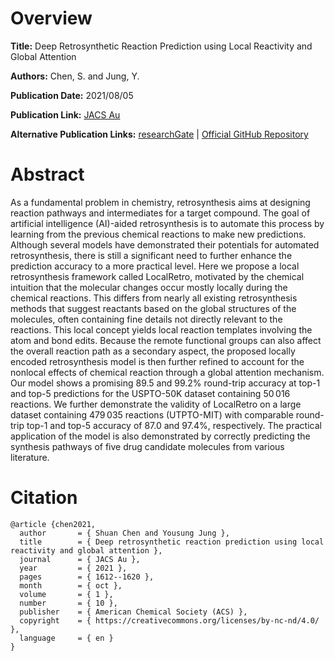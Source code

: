 # Overview
**Title:**
Deep Retrosynthetic Reaction Prediction using Local Reactivity and Global Attention

**Authors:**
Chen, S. and Jung, Y.

**Publication Date:**
2021/08/05

**Publication Link:**
[JACS Au](https://pubs.acs.org/doi/10.1021/jacsau.1c00246)

**Alternative Publication Links:**
[researchGate](https://www.researchgate.net/publication/353723283_Deep_Retrosynthetic_Reaction_Prediction_using_Local_Reactivity_and_Global_Attention) |
[Official GitHub Repository](https://github.com/kaist-amsg/LocalRetro)


# Abstract
As a fundamental problem in chemistry, retrosynthesis aims at designing reaction pathways and intermediates for a target compound. 
The goal of artificial intelligence (AI)-aided retrosynthesis is to automate this process by learning from the previous chemical reactions to make new predictions. 
Although several models have demonstrated their potentials for automated retrosynthesis, there is still a significant need to further enhance the prediction accuracy to a more practical level. 
Here we propose a local retrosynthesis framework called LocalRetro, motivated by the chemical intuition that the molecular changes occur mostly locally during the chemical reactions. 
This differs from nearly all existing retrosynthesis methods that suggest reactants based on the global structures of the molecules, often containing fine details not directly relevant to the reactions. 
This local concept yields local reaction templates involving the atom and bond edits. 
Because the remote functional groups can also affect the overall reaction path as a secondary aspect, the proposed locally encoded retrosynthesis model is then further refined to account for the nonlocal effects of chemical reaction through a global attention mechanism. 
Our model shows a promising 89.5 and 99.2% round-trip accuracy at top-1 and top-5 predictions for the USPTO-50K dataset containing 50 016 reactions. 
We further demonstrate the validity of LocalRetro on a large dataset containing 479 035 reactions (UTPTO-MIT) with comparable round-trip top-1 and top-5 accuracy of 87.0 and 97.4%, respectively. 
The practical application of the model is also demonstrated by correctly predicting the synthesis pathways of five drug candidate molecules from various literature.


# Citation
```
@article {chen2021,
  author       = { Shuan Chen and Yousung Jung },
  title        = { Deep retrosynthetic reaction prediction using local reactivity and global attention },
  journal      = { JACS Au },
  year         = { 2021 },
  pages        = { 1612--1620 },
  month        = { oct },
  volume       = { 1 },
  number       = { 10 },
  publisher    = { American Chemical Society (ACS) },
  copyright    = { https://creativecommons.org/licenses/by-nc-nd/4.0/ },
  language     = { en }
}
```
